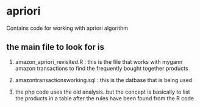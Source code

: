# apriori
Contains code for working with apriori algorithm

## the main file to look for is
1. amazon_apriori_revisited.R  : this is the file that works with mygann amazon transactions to find the frequently bought together products
2. amazontransactionsworking.sql : this is the datbase that is being used

3. the php code uses the old analysis..but the concept is basically to list the products in a table after the rules have been found from the R code
